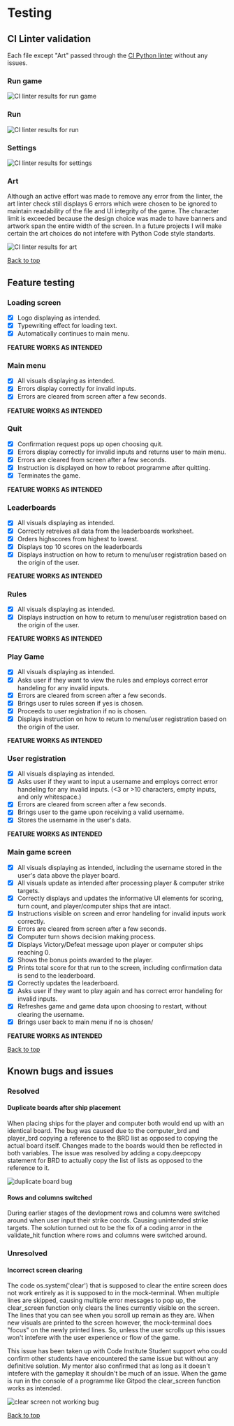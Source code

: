 # Testing

## CI Linter validation
Each file except "Art" passed through the [CI Python linter](https://pep8ci.herokuapp.com/) without any issues.

### Run game

![CI linter results for run game](assets/images/testing/rungame-linter-pass.png)

### Run

![CI linter results for run](assets/images/testing/run-linter-pass.png)

### Settings

![CI linter results for settings](assets/images/testing/settings-linter-pass.png)


### Art
Although an active effort was made to remove any error from the linter, the art linter check still displays 6 errors which were chosen to be ignored to maintain readability of the file and UI integrity of the game. The character limit is exceeded because the design choice was made to have banners and artwork span the entire width of the screen. In a future projects I will make certain the art choices do not intefere with Python Code style standarts.

![CI linter results for art](assets/images/testing/art-linter-errors.png)

[Back to top](<#testing>)

## Feature testing

### Loading screen

- [x] Logo displaying as intended.
- [x] Typewriting effect for loading text.
- [x] Automatically continues to main menu.

**FEATURE WORKS AS INTENDED**

### Main menu

- [x] All visuals displaying as intended.
- [x] Errors display correctly for invalid inputs.
- [x] Errors are cleared from screen after a few seconds.

**FEATURE WORKS AS INTENDED**

### Quit

- [x] Confirmation request pops up open choosing quit.
- [x] Errors display correctly for invalid inputs and returns user to main menu.
- [x] Errors are cleared from screen after a few seconds.
- [x] Instruction is displayed on how to reboot programme after quitting.
- [x] Terminates the game.

**FEATURE WORKS AS INTENDED**

### Leaderboards

- [x] All visuals displaying as intended.
- [x] Correctly retreives all data from the leaderboards worksheet.
- [x] Orders highscores from highest to lowest.
- [x] Displays top 10 scores on the leaderboards
- [x] Displays instruction on how to return to menu/user registration based on the origin of the user. 

**FEATURE WORKS AS INTENDED**

### Rules

- [x] All visuals displaying as intended.
- [x] Displays instruction on how to return to menu/user registration based on the origin of the user. 

**FEATURE WORKS AS INTENDED**

### Play Game

- [x] All visuals displaying as intended.
- [x] Asks user if they want to view the rules and employs correct error handeling for any invalid inputs.
- [x] Errors are cleared from screen after a few seconds.
- [x] Brings user to rules screen if yes is chosen.
- [x] Proceeds to user registration if no is chosen.
- [x] Displays instruction on how to return to menu/user registration based on the origin of the user. 

**FEATURE WORKS AS INTENDED**

### User registration

- [x] All visuals displaying as intended.
- [x] Asks user if they want to input a username and employs correct error handeling for any invalid inputs. (<3 or >10 characters, empty inputs, and only whitespace.)
- [x] Errors are cleared from screen after a few seconds.
- [x] Brings user to the game upon receiving a valid username.
- [x] Stores the username in the user's data.

**FEATURE WORKS AS INTENDED**

### Main game screen

- [x] All visuals displaying as intended, including the username stored in the user's data above the player board.
- [x] All visuals update as intended after processing player & computer strike targets.
- [x] Correctly displays and updates the informative UI elements for scoring, turn count, and player/computer ships that are intact.
- [x] Instructions visible on screen and error handeling for invalid inputs work correctly.
- [x] Errors are cleared from screen after a few seconds.
- [x] Computer turn shows decision making process.
- [x] Displays Victory/Defeat message upon player or computer ships reaching 0.
- [x] Shows the bonus points awarded to the player.
- [x] Prints total score for that run to the screen, including confirmation data is send to the leaderboard.
- [x] Correctly updates the leaderboard.
- [x] Asks user if they want to play again and has correct error handeling for invalid inputs.
- [x] Refreshes game and game data upon choosing to restart, without clearing the username.
- [x] Brings user back to main menu if no is chosen/

**FEATURE WORKS AS INTENDED**

[Back to top](<#testing>)

## Known bugs and issues

### Resolved

#### Duplicate boards after ship placement
When placing ships for the player and computer both would end up with an identical board. The bug was caused due to the computer_brd and player_brd copying a reference to the BRD list as opposed to copying the actual board itself. Changes made to the boards would then be reflected in both variables. The issue was resolved by adding a copy.deepcopy statement for BRD to actually copy the list of lists as opposed to the reference to it. 

![duplicate board bug](assets/images/testing/duplicate-brd.png)

#### Rows and columns switched
During earlier stages of the devlopment rows and columns were switched around when user input their strike coords. Causing unintended strike targets. The solution turned out to be the fix of a coding arror in the validate_hit function where rows and columns were switched around. 

### Unresolved

#### Incorrect screen clearing
The code os.system('clear') that is supposed to clear the entire screen does not work entirely as it is supposed to in the mock-terminal. When multiple lines are skipped, causing multiple error messages to pop up, the clear_screen function only clears the lines currently visible on the screen. The lines that you can see when you scroll up remain as they are. When new visuals are printed to the screen however, the mock-terminal does "focus" on the newly printed lines. So, unless the user scrolls up this issues won't intefere with the user experience or flow of the game. 

This issue has been taken up with Code Institute Student support who could confirm other students have encountered the same issue but without any definitive solution. My mentor also confirmed that as long as it doesn't intefere with the gameplay it shouldn't be much of an issue. When the game is run in the console of a programme like Gitpod the clear_screen function works as intended.

![clear screen not working bug](assets/images/testing/clr-screen-not-working.png)

[Back to top](<#testing>)